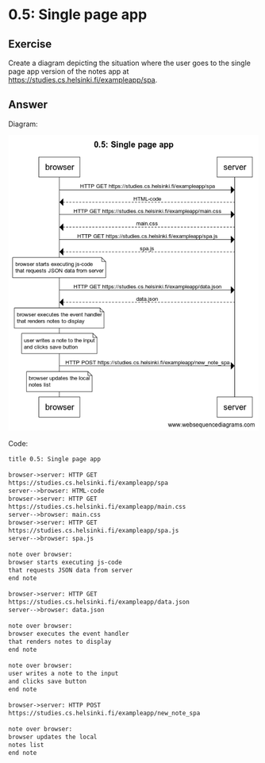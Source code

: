 # 0.5: Single page app

## Exercise

Create a diagram depicting the situation where the user goes to the single page app version of the notes app at https://studies.cs.helsinki.fi/exampleapp/spa.

## Answer
Diagram:

![diagram](./0.5.png)

Code:

```
title 0.5: Single page app

browser->server: HTTP GET https://studies.cs.helsinki.fi/exampleapp/spa
server-->browser: HTML-code
browser->server: HTTP GET https://studies.cs.helsinki.fi/exampleapp/main.css
server-->browser: main.css
browser->server: HTTP GET https://studies.cs.helsinki.fi/exampleapp/spa.js
server-->browser: spa.js

note over browser:
browser starts executing js-code
that requests JSON data from server
end note

browser->server: HTTP GET https://studies.cs.helsinki.fi/exampleapp/data.json
server-->browser: data.json

note over browser:
browser executes the event handler
that renders notes to display
end note

note over browser:
user writes a note to the input 
and clicks save button
end note

browser->server: HTTP POST https://studies.cs.helsinki.fi/exampleapp/new_note_spa

note over browser:
browser updates the local 
notes list
end note
```
